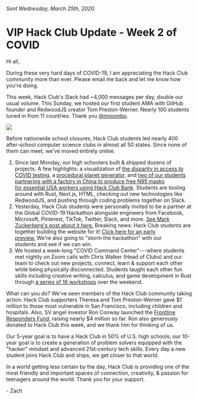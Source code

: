 _Sent Wednesday, March 25th, 2020._

# VIP Hack Club Update - Week 2 of COVID

Hi all, 

During these very hard days of COVID-19, I am appreciating the Hack Club community more than ever. Please email me back and let me know how you're doing.

This week, Hack Club's Slack had ~4,000 messages per day, double our usual volume. This Sunday, we hosted our first student AMA with GitHub founder and RedwoodJS creator Tom Preston-Werner. Nearly 100 students tuned in from 11 countries. Thank you [@mojombo](https://twitter.com/mojombo).

![](https://postal.hackclub.com/uploads/1585160680.png)

Before nationwide school closures, Hack Club students led nearly 400 after-school computer science clubs in almost all 50 states. Since none of them can meet, we've moved entirely online.

1. Since last Monday, our high schoolers built & shipped dozens of projects. A few highlights: a visualization of [the disparity in access to COVID testing](https://testing.predictcovid.com/), a [procedural planet generator](https://i.imgur.com/44BZTKk.png), and [two of our students partnering with a factory in China to produce free N95 masks for essential USA workers using Hack Club Bank](https://halo.angelhacks.org/). Students are tooling around with Rust, Next.js, HTML, checking out new technologies like RedwoodJS, and pushing through coding problems together on Slack.
2. Yesterday, Hack Club students were personally invited to be a partner at the Global COVID-19 Hackathon alongside engineers from Facebook, Microsoft, Pinterest, TikTok, Twitter, Slack, and more. [See Mark Zuckerberg's post about it here.](https://www.facebook.com/zuck/posts/10111707674548151) Breaking news: Hack Club students are together building the website for it! [Click here for an early preview.](https://globalcovid.now.sh/) We're also going to "storm the hackathon" with our students and see if we can win.
3. We hosted a week-long "COVID Command Center"---where students met nightly on Zoom calls with Chris Walker (Head of Clubs) and our team to check out new projects, connect, learn & support each other while being physically disconnected. Students taught each other fun skills including creative writing, calculus, and game development in Rust through [a series of 16 workshops](https://cccs.hackclub.com/) over the weekend.

What can you do? We've seen members of the Hack Club community taking action. Hack Club supporters Theresa and Tom Preston-Werner gave $1 million to those most vulnerable in San Francisco, including children and hospitals. Also, SV angel investor Ron Conway launched the [Frontline Responders Fund,](https://techcrunch.com/2020/03/24/flexport-arnold-schwarzenegger-and-others-launch-a-fund-to-get-supplies-to-frontline-responders/) raising nearly $4 million so far. Ron also generously donated to Hack Club this week, and we thank him for thinking of us.

Our 5-year goal is to have a Hack Club in 50% of U.S. high schools; our 10-year goal is to create a generation of problem solvers equipped with the "hacker" mindset and advanced 21st-century tech skills. Every day a new student joins Hack Club and ships, we get closer to that world.

In a world getting less certain by the day, Hack Club is providing one of the most friendly and important spaces of connection, creativity, & passion for teenagers around the world. Thank you for your support.

\- Zach
